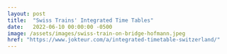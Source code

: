 ```yaml
---
layout: post
title:  "Swiss Trains' Integrated Time Tables"
date:   2022-06-10 00:00:00 -0500
image: /assets/images/swiss-train-on-bridge-hofmann.jpeg
href: "https://www.jokteur.com/a/integrated-timetable-switzerland/"
---
```


